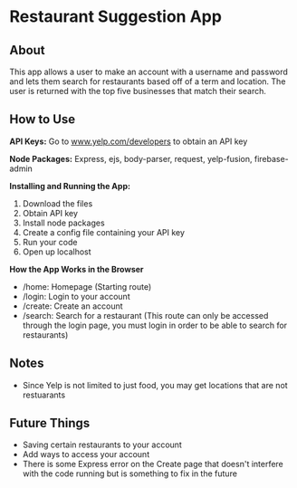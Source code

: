 # Restaurant Suggestion App

## About
This app allows a user to make an account with a username and password and lets them search for restaurants based off of a term and location. The user is returned with the top five businesses that match their search.

## How to Use

**API Keys:** Go to www.yelp.com/developers to obtain an API key

**Node Packages:** Express, ejs, body-parser, request, yelp-fusion, firebase-admin

**Installing and Running the App:**
1. Download the files
2. Obtain API key
3. Install node packages
4. Create a config file containing your API key
5. Run your code
6. Open up localhost

**How the App Works in the Browser**
* /home: Homepage (Starting route)
* /login: Login to your account
* /create: Create an account
* /search: Search for a restaurant (This route can only be accessed through the login page, you must login in order to be able to search for restaurants)

## Notes
* Since Yelp is not limited to just food, you may get locations that are not restuarants

## Future Things
* Saving certain restaurants to your account
* Add ways to access your account
* There is some Express error on the Create page that doesn't interfere with the code running but is something to fix in the future